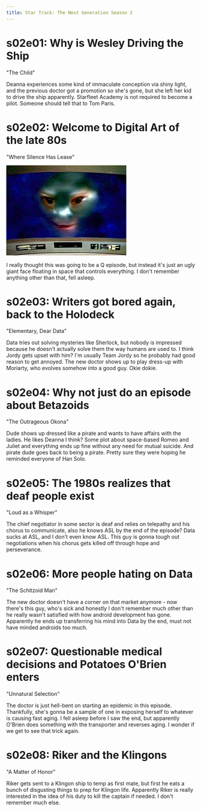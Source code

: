 ```yaml
---
title: Star Track: The Next Generation Season 2
---
```

# s02e01: Why is Wesley Driving the Ship

"The Child"

Deanna experiences some kind of immaculate conception via shiny light, and the previous doctor got a promotion so she's gone, but she left her kid to drive the ship apparently. Starfleet Academy is not required to become a pilot. Someone should tell that to Tom Paris.

# s02e02: Welcome to Digital Art of the late 80s

"Where Silence Has Lease"

![A terrible-looking composite of a green face in a star field](Nagilum.jpg)

I really thought this was going to be a Q episode, but instead it's just an ugly giant face floating in space that controls everything. I don't remember anything other than that, fell asleep.

# s02e03: Writers got bored again, back to the Holodeck

"Elementary, Dear Data"

Data tries out solving mysteries like Sherlock, but nobody is impressed because he doesn't actually solve them the way humans are used to. I think Jordy gets upset with him? I'm usually Team Jordy so he probably had good reason to get annoyed. The new doctor shows up to play dress-up with Moriarty, who evolves somehow into a good guy. Okie dokie.

# s02e04: Why not just do an episode about Betazoids

"The Outrageous Okona"

Dude shows up dressed like a pirate and wants to have affairs with the ladies. He likes Deanna I think? Some plot about space-based Romeo and Juliet and everything ends up fine without any need for mutual suicide. And pirate dude goes back to being a pirate. Pretty sure they were hoping he reminded everyone of Han Solo.

# s02e05: The 1980s realizes that deaf people exist

"Loud as a Whisper"

The chief negotiator in some sector is deaf and relies on telepathy and his chorus to communicate, also he knows ASL by the end of the episode? Data sucks at ASL, and I don't even know ASL. This guy is gonna tough out negotiations when his chorus gets killed off through hope and perseverance. 

# s02e06: More people hating on Data

"The Schitzoid Man"

The new doctor doesn't have a corner on that market anymore - now there's this guy, who's sick and honestly I don't remember much other than he really wasn't satisfied with how android development has gone. Apparently he ends up transferring his mind into Data by the end, must not have minded androids too much.

# s02e07: Questionable medical decisions and Potatoes O'Brien enters

"Unnatural Selection"

The doctor is just hell-bent on starting an epidemic in this episode. Thankfully, she's gonna be a sample of one in exposing herself to whatever is causing fast aging. I fell asleep before I saw the end, but apparently O'Brien does something with the transporter and reverses aging. I wonder if we get to see that trick again.

# s02e08: Riker and the Klingons

"A Matter of Honor"

Riker gets sent to a Klingon ship to temp as first mate, but first he eats a bunch of disgusting things to prep for Klingon life.
Apparently Riker is really interested in the idea of his duty to kill the captain if needed. I don't remember much else.
